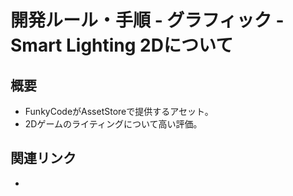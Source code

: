 # 開発ルール・手順 - グラフィック - Smart Lighting 2Dについて

## 概要

- FunkyCodeがAssetStoreで提供するアセット。
- 2Dゲームのライティングについて高い評価。

## 関連リンク
 
- 
